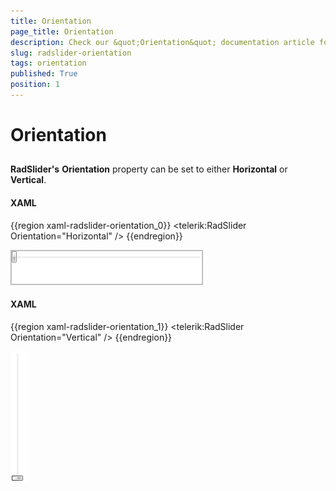 ```yaml
---
title: Orientation
page_title: Orientation
description: Check our &quot;Orientation&quot; documentation article for the RadSlider {{ site.framework_name }} control.
slug: radslider-orientation
tags: orientation
published: True
position: 1
---
```


# Orientation



## 

__RadSlider's__ __Orientation__ property can be set to either __Horizontal__ or __Vertical__.

#### __XAML__

{{region xaml-radslider-orientation_0}}
	<telerik:RadSlider Orientation="Horizontal" />
{{endregion}}

![{{ site.framework_name }} RadSlider Orientation Horizontal](images/radslider_features_horizontal.png)

#### __XAML__

{{region xaml-radslider-orientation_1}}
	<telerik:RadSlider Orientation="Vertical" />
{{endregion}}

![{{ site.framework_name }} RadSlider Orientation Vertical](images/radslider_features_vertical.png)
